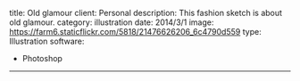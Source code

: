 title: Old glamour
client: Personal
description: This fashion sketch is about old glamour.
category: illustration
date: 2014/3/1
image: https://farm6.staticflickr.com/5818/21476626206_6c4790d559
type: Illustration
software:
- Photoshop
---

